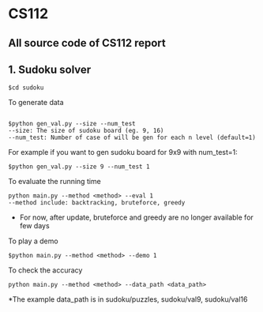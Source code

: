 # CS112
## All source code of CS112 report

## 1. Sudoku solver
```
$cd sudoku
```
To generate data
```

$python gen_val.py --size --num_test
--size: The size of sudoku board (eg. 9, 16)
--num_test: Number of case of will be gen for each n level (default=1)
```

For example if you want to gen sudoku board for 9x9 with num_test=1:
```
$python gen_val.py --size 9 --num_test 1
```

To evaluate the running time
```
python main.py --method <method> --eval 1
--method include: backtracking, bruteforce, greedy
```
* For now, after update, bruteforce and greedy are no longer available for few days

To play a demo
```
$python main.py --method <method> --demo 1
```

To check the accuracy
```
python main.py --method <method> --data_path <data_path>
```
*The example data_path is in sudoku/puzzles, sudoku/val9, sudoku/val16
